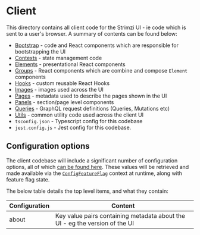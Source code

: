 # Client

This directory contains all client code for the Strimzi UI - ie code which is sent to a user's browser. A summary of contents can be found below:

- [Bootstrap](./Bootstrap/README.md) - code and React components which are responsible for bootstrapping the UI
- [Contexts](./Contexts/README.md) - state management code
- [Elements](./Elements/README.md) - presentational React components
- [Groups](./Groups/README.md) - React components which are combine and compose `Element` components
- [Hooks](./Hooks/README.md) - custom reusable React Hooks
- [Images](./Images/README.md) - images used across the UI
- [Pages](./Pages/README.md) - metadata used to describe the pages shown in the UI
- [Panels](./Panels/README.md) - section/page level components
- [Queries](./Queries/README.md) - GraphQL request definitions (Queries, Mutations etc)
- [Utils](./Utils/README.md) - common utility code used across the client UI
- `tsconfig.json` - Typescript config for this codebase
- `jest.config.js` - Jest config for this codebase.

## Configuration options

The client codebase will include a significant number of configuration options, all of which [can be found here](../config/README.md). These values will be retrieved and made available via the [`ConfigFeatureFlag`](./Contexts/ConfigFeatureFlag/README.md) context at runtime, along with feature flag state.

The below table details the top level items, and what they contain:

| Configuration | Content                                                                     |
| ------------- | --------------------------------------------------------------------------- |
| about         | Key value pairs containing metadata about the UI - eg the version of the UI |
